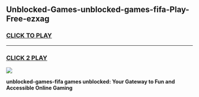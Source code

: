 
## Unblocked-Games-unblocked-games-fifa-Play-Free-ezxag
<h3>
<a href="https://premium76.site?title=unblocked-games-fifa&ref=17A">CLICK TO PLAY</a></h3>
<hr>

<h3>
<a href="https://premium76.site?title=unblocked-games-fifa&ref=17A">CLICK 2 PLAY</a>
  
</h3>

<a href="https://premium76.site?title=unblocked-games-fifa&ref=17A"><img src="https://clearcache.store/games.png"></a>


**unblocked-games-fifa games unblocked: Your Gateway to Fun and Accessible Online Gaming**
